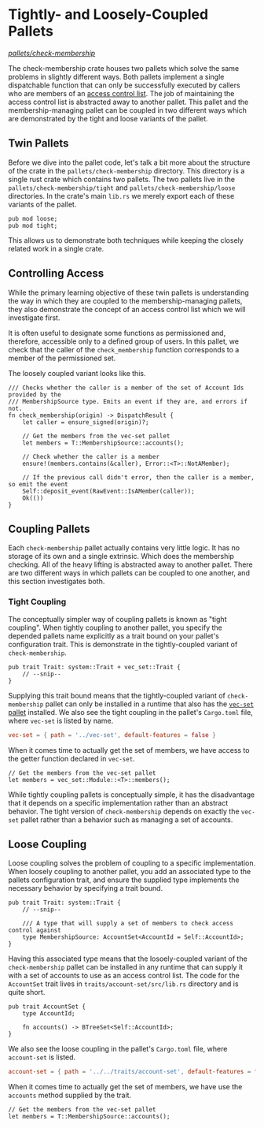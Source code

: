 # Tightly- and Loosely-Coupled Pallets

_[pallets/check-membership](https://github.com/substrate-developer-hub/recipes/tree/master/pallets/check-membership)_

The check-membership crate houses two pallets which solve the same problems in slightly different
ways. Both pallets implement a single dispatchable function that can only be successfully executed
by callers who are members of an
[access control list](https://en.wikipedia.org/wiki/Access-control_list). The job of maintaining the
access control list is abstracted away to another pallet. This pallet and the membership-managing
pallet can be coupled in two different ways which are demonstrated by the tight and loose variants
of the pallet.

## Twin Pallets

Before we dive into the pallet code, let's talk a bit more about the structure of the crate in the
`pallets/check-membership` directory. This directory is a single rust crate which contains two
pallets. The two pallets live in the `pallets/check-membership/tight` and
`pallets/check-membership/loose` directories. In the crate's main `lib.rs` we merely export each of
these variants of the pallet.

```rust, ignore
pub mod loose;
pub mod tight;
```

This allows us to demonstrate both techniques while keeping the closely related work in a single
crate.

## Controlling Access

While the primary learning objective of these twin pallets is understanding the way in which they
are coupled to the membership-managing pallets, they also demonstrate the concept of an access
control list which we will investigate first.

It is often useful to designate some functions as permissioned and, therefore, accessible only to a
defined group of users. In this pallet, we check that the caller of the `check_membership` function
corresponds to a member of the permissioned set.

The loosely coupled variant looks like this.

```rust, ignore
/// Checks whether the caller is a member of the set of Account Ids provided by the
/// MembershipSource type. Emits an event if they are, and errors if not.
fn check_membership(origin) -> DispatchResult {
	let caller = ensure_signed(origin)?;

	// Get the members from the vec-set pallet
	let members = T::MembershipSource::accounts();

	// Check whether the caller is a member
	ensure!(members.contains(&caller), Error::<T>::NotAMember);

	// If the previous call didn't error, then the caller is a member, so emit the event
	Self::deposit_event(RawEvent::IsAMember(caller));
	Ok(())
}
```

## Coupling Pallets

Each `check-membership` pallet actually contains very little logic. It has no storage of its own and
a single extrinsic. Which does the membership checking. All of the heavy lifting is abstracted away
to another pallet. There are two different ways in which pallets can be coupled to one another, and
this section investigates both.

### Tight Coupling

The conceptually simpler way of coupling pallets is known as "tight coupling". When tightly coupling
to another pallet, you specify the depended pallets name explicitly as a trait bound on your
pallet's configuration trait. This is demonstrate in the tightly-coupled variant of
`check-membership`.

```rust, ignore
pub trait Trait: system::Trait + vec_set::Trait {
	// --snip--
}
```

Supplying this trait bound means that the tightly-coupled variant of `check-membership` pallet can
only be installed in a runtime that also has the [`vec-set` pallet]() installed. We also see the
tight coupling in the pallet's `Cargo.toml` file, where `vec-set` is listed by name.

```toml
vec-set = { path = '../vec-set', default-features = false }
```

When it comes time to actually get the set of members, we have access to the getter function
declared in `vec-set`.

```rust, ignore
// Get the members from the vec-set pallet
let members = vec_set::Module::<T>::members();
```

While tightly coupling pallets is conceptually simple, it has the disadvantage that it depends on a
specific implementation rather than an abstract behavior. The tight version of `check-membership`
depends on exactly the `vec-set` pallet rather than a behavior such as managing a set of accounts.

## Loose Coupling

Loose coupling solves the problem of coupling to a specific implementation. When loosely coupling to
another pallet, you add an associated type to the pallets configuration trait, and ensure the
supplied type implements the necessary behavior by specifying a trait bound.

```rust, ignore
pub trait Trait: system::Trait {
	// --snip--

	/// A type that will supply a set of members to check access control against
	type MembershipSource: AccountSet<AccountId = Self::AccountId>;
}
```

Having this associated type means that the losoely-coupled variant of the `check-membership` pallet
can be installed in any runtime that can supply it with a set of accounts to use as an access
control list. The code for the `AccountSet` trait lives in `traits/account-set/src/lib.rs` directory
and is quite short.

```rust, ignore
pub trait AccountSet {
	type AccountId;

	fn accounts() -> BTreeSet<Self::AccountId>;
}
```

We also see the loose coupling in the pallet's `Cargo.toml` file, where `account-set` is listed.

```toml
account-set = { path = '../../traits/account-set', default-features = false }
```

When it comes time to actually get the set of members, we have use the `accounts` method supplied by
the trait.

```rust, ignore
// Get the members from the vec-set pallet
let members = T::MembershipSource::accounts();
```
